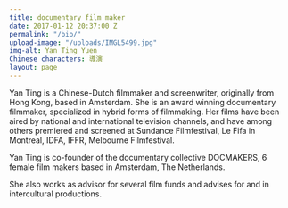 ```yaml
---
title: documentary film maker
date: 2017-01-12 20:37:00 Z
permalink: "/bio/"
upload-image: "/uploads/IMGL5499.jpg"
img-alt: Yan Ting Yuen
Chinese characters: 導演
layout: page
---
```


Yan Ting is a Chinese-Dutch filmmaker and screenwriter, originally from Hong Kong, based in Amsterdam. She is an award winning documentary filmmaker, specialized in hybrid forms of filmmaking. Her films have been aired by national and international television channels, and have among others premiered and screened at Sundance Filmfestival, Le Fifa in Montreal, IDFA, IFFR, Melbourne Filmfestival. 

Yan Ting is co-founder of the documentary collective DOCMAKERS, 6 female film makers based in Amsterdam, The Netherlands. 

She also works as advisor for several film funds and advises for and in intercultural productions. 
